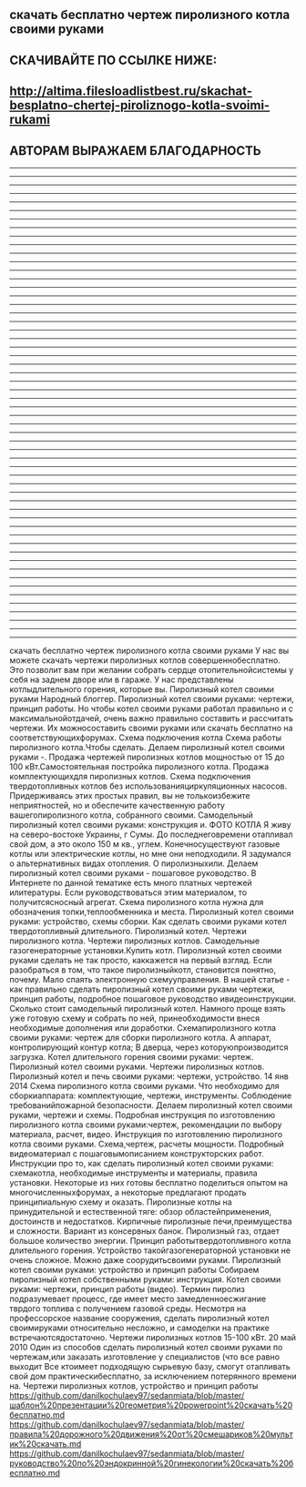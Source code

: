 скачать бесплатно чертеж пиролизного котла своими руками
--------------------------------------------------
СКАЧИВАЙТЕ ПО ССЫЛКЕ НИЖЕ:
--------------------------------------------------
http://altima.filesloadlistbest.ru/skachat-besplatno-chertej-piroliznogo-kotla-svoimi-rukami
--------------------------------------------------
АВТОРАМ ВЫРАЖАЕМ БЛАГОДАРНОСТЬ
--------------------------------------------------
--------------------------------------------------
--------------------------------------------------
--------------------------------------------------
--------------------------------------------------
--------------------------------------------------
--------------------------------------------------
--------------------------------------------------
--------------------------------------------------
--------------------------------------------------
--------------------------------------------------
--------------------------------------------------
--------------------------------------------------
--------------------------------------------------
--------------------------------------------------
--------------------------------------------------
--------------------------------------------------
--------------------------------------------------
--------------------------------------------------
--------------------------------------------------
--------------------------------------------------
--------------------------------------------------
--------------------------------------------------
--------------------------------------------------
--------------------------------------------------
--------------------------------------------------
--------------------------------------------------
--------------------------------------------------
--------------------------------------------------
--------------------------------------------------
--------------------------------------------------
--------------------------------------------------
--------------------------------------------------
--------------------------------------------------
--------------------------------------------------
--------------------------------------------------
--------------------------------------------------
--------------------------------------------------
--------------------------------------------------
--------------------------------------------------
--------------------------------------------------
--------------------------------------------------
--------------------------------------------------
--------------------------------------------------
--------------------------------------------------
--------------------------------------------------
--------------------------------------------------
--------------------------------------------------
--------------------------------------------------
--------------------------------------------------
--------------------------------------------------
--------------------------------------------------
--------------------------------------------------
--------------------------------------------------
--------------------------------------------------
--------------------------------------------------
--------------------------------------------------
скачать бесплатно чертеж пиролизного котла своими руками У нас вы можете скачать чертежи пиролизных котлов совершеннобесплатно. Это позволит вам при желании собрать сердце отопительнойсистемы у себя на заднем дворе или в гараже. У нас представлены котлыдлительного горения, которые вы. Пиролизный котел своими руками  Народный блоггер. Пиролизный котел своими руками: чертежи, принцип работы. Но чтобы котел своими руками работал правильно и с максимальнойотдачей, очень важно правильно составить и рассчитать чертежи. Их можносоставить своими руками или скачать бесплатно на соответствующихфорумах. Схема подключения котла  Схема работы пиролизного котла.Чтобы сделать. Делаем пиролизный котел своими руками -. Продажа чертежей пиролизных котлов мощностью от 15 до 100 кВт.Самостоятельная постройка пиролизного котла. Продажа комплектующихдля пиролизных котлов. Схема подключения твердотопливных котлов без использованияциркуляционных насосов. Придерживаясь этих простых правил, вы не толькоизбежите неприятностей, но и обеспечите качественную работу вашегопиролизного котла, собранного своими. Самодельный пиролизный котел своими руками: конструкция и. ФОТО КОТЛА Я живу на северо-востоке Украины, г Сумы. До последнеговремени отапливал свой дом, а это около 150 м кв., углем. Конечносуществуют газовые котлы или электрические котлы, но мне они неподходили. Я задумался о альтернативных видах отопления. О пиролизныхили. Делаем пиролизный котел своими руками - пошаговое руководство. В Интернете по данной тематике есть много платных чертежей илитературы. Если руководствоваться этим материалом, то получитсясносный агрегат. Схема пиролизного котла нужна для обозначения топки,теплообменника и места. Пиролизный котел своими руками: устройство, схемы сборки. Как сделать своими руками котел твердотопливный длительного. Пиролизный котел. Чертежи пиролизного котла.
Чертежи пиролизных котлов. Самодельные газогенераторные установки.Купить котл. Пиролизный котел своими руками сделать не так просто, каккажется на первый взгляд. Если разобраться в том, что такое пиролизныйкотл, становится понятно, почему. Мало спаять электронную схемууправления. В нашей статье - как правильно сделать пиролизный котел своими руками чертежи, принцип работы, подробное пошаговое руководство ивидеоинструкции. Сколько стоит самодельный пиролизный котел. Намного проще взять уже готовую схему и собрать по ней, принеобходимости внеся необходимые дополнения или доработки. Схемапиролизного котла своими руками: чертеж для сборки пиролизного котла. А аппарат, контролирующий контур котла; В  дверца, через которуюпроизводится загрузка. Котел длительного горения своими руками: чертеж. Пиролизный котел своими руками. Чертежи пиролизных котлов. Пиролизный котел и печь своими руками: чертежи, устройство. 14 янв 2014  Схема пиролизного котла своими руками. Что необходимо для сборкиаппарата: комплектующие, чертежи, инструменты. Соблюдение требованийпожарной безопасности. Делаем пиролизный котел своими руками, чертежи и схемы. Подробная инструкция по изготовлению пиролизного котла своими руками:чертеж, рекомендации по выбору материала, расчет, видео. Инструкция по изготовлению пиролизного котла своими руками. Схема,чертеж, расчеты мощности. Подробный видеоматериал с пошаговымописанием конструкторских работ. Инструкции про то, как сделать пиролизный котел своими руками: схемакотла, необходимые инструменты и материалы, правила установки. Некоторые из них готовы бесплатно поделиться опытом на многочисленныхфорумах, а некоторые предлагают продать принципиальную схему и оказать. Пиролизные котлы на принудительной и естественной тяге: обзор областейприменения, достоинств и недостатков. Кирпичные пиролизные печи,преимущества и сложности. Вариант из консервных банок. Пиролизный газ, отдает большое количество энергии. Принцип работытвердотопливного котла длительного горения. Устройство такойгазогенераторной установки не очень сложное. Можно даже соорудитьсвоими руками. Пиролизный котел своими руками: устройство и принцип работы
Собираем пиролизный котел собственными руками: инструкция. Котел своими руками: чертежи, принцип работы (видео). Термин пиролиз подразумевает процесс, где имеет место замедленноесжигание тврдого топлива с получением газовой среды. Несмотря на профессорское название сооружения, сделать пиролизный котел своимируками относительно несложно, и самоделки на практике встречаютсядостаточно. Чертежи пиролизных котлов 15-100 кВт. 20 май 2010  Один из способов  сделать пиролизный котел своими руками по чертежам,или заказать изготовление у специалистов (что все равно выходит  Все ктоимеет подходящую сырьевую базу, смогут отапливать свой дом практическибесплатно, за исключением потерянного времени на. Чертежи пиролизных котлов, устройство и принцип работы
https://github.com/danilkochulaev97/sedanmiata/blob/master/шаблон%20презентации%20геометрия%20powerpoint%20скачать%20бесплатно.md
https://github.com/danilkochulaev97/sedanmiata/blob/master/правила%20дорожного%20движения%20от%20смешариков%20мультик%20скачать.md
https://github.com/danilkochulaev97/sedanmiata/blob/master/руководство%20по%20эндокринной%20гинекологии%20скачать%20бесплатно.md
